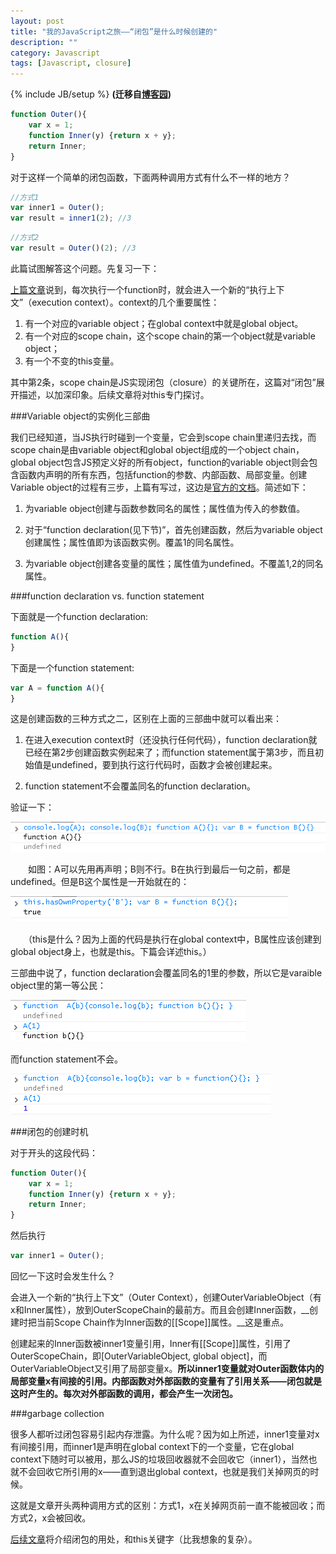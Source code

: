 ```yaml
---
layout: post
title: "我的JavaScript之旅——“闭包”是什么时候创建的"
description: ""
category: Javascript
tags: [Javascript, closure]
---
```

{% include JB/setup %}
**(迁移自[博客园](http://www.cnblogs.com/CaiAbin/archive/2010/09/14/1826287.html))**

```javascript
function Outer(){
    var x = 1;
    function Inner(y) {return x + y}; 
    return Inner;
}
```

对于这样一个简单的闭包函数，下面两种调用方式有什么不一样的地方？

```javascript
//方式1
var inner1 = Outer();
var result = inner1(2); //3
```
 
```javascript
//方式2
var result = Outer()(2); //3
```

此篇试图解答这个问题。先复习一下：

[上篇文章](/javascript/2013/09/01/javascript-3-from-scopechain-to-closure/ "从Scope Chain到Closure")说到，每次执行一个function时，就会进入一个新的“执行上下文”（execution context）。context的几个重要属性：

1. 有一个对应的variable object；在global context中就是global object。
2. 有一个对应的scope chain，这个scope chain的第一个object就是variable object；
3. 有一个不变的this变量。

其中第2条，scope chain是JS实现闭包（closure）的关键所在，这篇对“闭包”展开描述，以加深印象。后续文章将对this专门探讨。

 

###Variable object的实例化三部曲

我们已经知道，当JS执行时碰到一个变量，它会到scope chain里递归去找，而scope chain是由variable object和global object组成的一个object chain，global object包含JS预定义好的所有object，function的variable object则会包含函数内声明的所有东西，包括function的参数、内部函数、局部变量。创建Variable object的过程有三步，上篇有写过，这边是[官方的文档](http://bclary.com/2004/11/07/#a-10.1.3)。简述如下：

1. 为variable object创建与函数参数同名的属性；属性值为传入的参数值。

2. 对于“function declaration(见下节)”，首先创建函数，然后为variable object创建属性；属性值即为该函数实例。覆盖1的同名属性。

3. 为variable object创建各变量的属性；属性值为undefined。不覆盖1,2的同名属性。

 

###function declaration vs. function statement

下面就是一个function declaration:　　

```javascript
function A(){
}
```
 

下面是一个function statement:

```javascript
var A = function A(){
}
```

这是创建函数的三种方式之二，区别在上面的三部曲中就可以看出来：

1. 在进入execution context时（还没执行任何代码），function declaration就已经在第2步创建函数实例起来了；而function statement属于第3步，而且初始值是undefined，要到执行这行代码时，函数才会被创建起来。

2. function statement不会覆盖同名的function declaration。

验证一下：

![1](/uploads/20130901/1.png)

　　如图：A可以先用再声明；B则不行。B在执行到最后一句之前，都是undefined。但是B这个属性是一开始就在的：

![1](/uploads/20130901/2.png)
　　

　　（this是什么？因为上面的代码是执行在global context中，B属性应该创建到global object身上，也就是this。下篇会详述this。）
 

三部曲中说了，function declaration会覆盖同名的1里的参数，所以它是varaible object里的第一等公民：

![1](/uploads/20130901/3.png)
　　

而function statement不会。

![1](/uploads/20130901/4.png)


###闭包的创建时机

对于开头的这段代码：

```javascript
function Outer(){
    var x = 1;
    function Inner(y) {return x + y}; 
    return Inner;
}
```
 

然后执行 

```javascript
var inner1 = Outer();
``` 

回忆一下这时会发生什么？

会进入一个新的“执行上下文”（Outer Context），创建OuterVariableObject（有x和Inner属性），放到OuterScopeChain的最前方。而且会创建Inner函数，__创建时把当前Scope Chain作为Inner函数的[[Scope]]属性。__这是重点。

创建起来的Inner函数被inner1变量引用，Inner有[[Scope]]属性，引用了OuterScopeChain，即[OuterVariableObject, global object]，而OuterVariableObject又引用了局部变量x。__所以inner1变量就对Outer函数体内的局部变量x有间接的引用。内部函数对外部函数的变量有了引用关系——闭包就是这时产生的。每次对外部函数的调用，都会产生一次闭包。__



###garbage collection

很多人都听过闭包容易引起内存泄露。为什么呢？因为如上所述，inner1变量对x有间接引用，而inner1是声明在global context下的一个变量，它在global context下随时可以被用，那么JS的垃圾回收器就不会回收它（inner1），当然也就不会回收它所引用的x——直到退出global context，也就是我们关掉网页的时候。

这就是文章开头两种调用方式的区别：方式1，x在关掉网页前一直不能被回收；而方式2，x会被回收。

 
[后续文章](/javascript/2013/09/01/javascript-5-what-is-this/ "this到底是什么")将介绍闭包的用处，和this关键字（比我想象的复杂）。